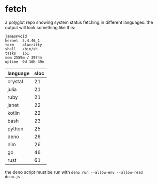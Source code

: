 # fetch
a polyglot repo showing system status fetching in different languages. the output will look something like this:

```
james@void
kernel	5.4.46_1
term	alacritty
shell	/bin/sh
tasks	151
mem	2559m / 3974m
uptime	0d 16h 39m
```

| language | sloc |
| - | - |
| crystal | 21 |
| julia | 21 |
| ruby | 21 |
| janet | 22 |
| kotlin | 22 |
| bash | 23 |
| python | 25 |
| deno | 26 |
| nim | 26 |
| go | 46 |
| rust | 61 |

the deno script must be run with `deno run --allow-env --allow-read deno.js`
